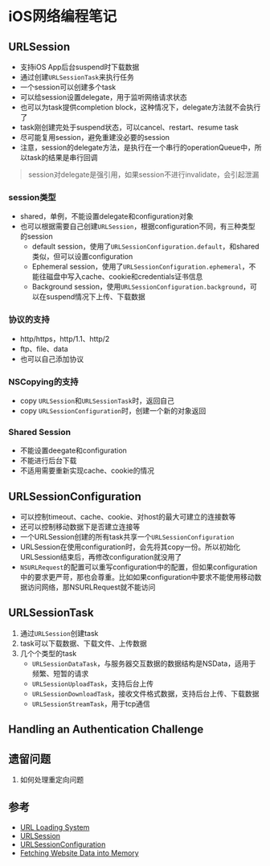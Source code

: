 # iOS网络编程笔记

## URLSession

- 支持iOS App后台suspend时下载数据
- 通过创建`URLSessionTask`来执行任务
- 一个session可以创建多个task
- 可以给session设置delegate，用于监听网络请求状态
- 也可以为task提供completion block，这种情况下，delegate方法就不会执行了
- task刚创建完处于suspend状态，可以cancel、restart、resume task
- 尽可能复用session，避免重建没必要的session
- 注意，session的delegate方法，是执行在一个串行的operationQueue中，所以task的结果是串行回调

> session对delegate是强引用，如果session不进行invalidate，会引起泄漏

### session类型
- shared，单例，不能设置delegate和configuration对象
- 也可以根据需要自己创建`URLSession`，根据configuration不同，有三种类型的session
    - default session，使用了`URLSessionConfiguration.default`，和shared类似，但可以设置configuration
    - Ephemeral session，使用了`URLSessionConfiguration.ephemeral`，不能往磁盘中写入cache、cookie和credentials证书信息
    - Background session，使用`URLSessionConfiguration.background`，可以在suspend情况下上传、下载数据

### 协议的支持
- http/https，http/1.1、http/2
- ftp、file、data
- 也可以自己添加协议

### NSCopying的支持
- copy `URLSession`和`URLSessionTask`时，返回自己
- copy `URLSessionConfiguration`时，创建一个新的对象返回

### Shared Session
- 不能设置deegate和configuration
- 不能进行后台下载
- 不适用需要重新实现cache、cookie的情况

##  URLSessionConfiguration

- 可以控制timeout、cache、cookie、对host的最大可建立的连接数等
- 还可以控制移动数据下是否建立连接等
- 一个URLSession创建的所有task共享一个`URLSessionConfiguration`
- URLSession在使用configuration时，会先将其copy一份。所以初始化URLSession结束后，再修改configuration就没用了
- `NSURLRequest`的配置可以重写configuration中的配置，但如果configuration中的要求更严苛，那也会尊重。比如如果configuration中要求不能使用移动数据访问网络，那NSURLRequest就不能访问

## URLSessionTask

1. 通过`URLSession`创建task
1. task可以下载数据、下载文件、上传数据
1. 几个个类型的task
    - `URLSessionDataTask`，与服务器交互数据的数据结构是NSData，适用于频繁、短暂的请求
    - `URLSessionUploadTask`，支持后台上传
    - `URLSessionDownloadTask`，接收文件格式数据，支持后台上传、下载数据
    - `URLSessionStreamTask`，用于tcp通信

## Handling an Authentication Challenge


## 遗留问题
1. 如何处理重定向问题


## 参考
- [URL Loading System](https://developer.apple.com/documentation/foundation/url_loading_system)
- [URLSession](https://developer.apple.com/documentation/foundation/urlsession)
- [URLSessionConfiguration](https://developer.apple.com/documentation/foundation/urlsessionconfiguration)
- [Fetching Website Data into Memory](https://developer.apple.com/documentation/foundation/url_loading_system/fetching_website_data_into_memory)